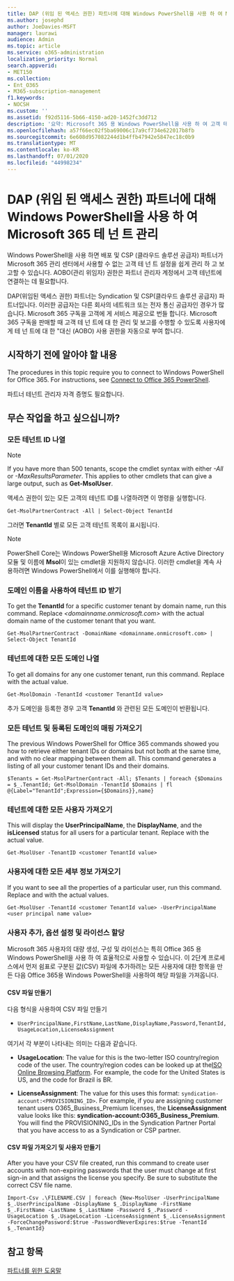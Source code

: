 ```yaml
---
title: DAP (위임 된 액세스 권한) 파트너에 대해 Windows PowerShell을 사용 하 여 Microsoft 365 테 넌 트 관리
ms.author: josephd
author: JoeDavies-MSFT
manager: laurawi
audience: Admin
ms.topic: article
ms.service: o365-administration
localization_priority: Normal
search.appverid:
- MET150
ms.collection:
- Ent_O365
- M365-subscription-management
f1.keywords:
- NOCSH
ms.custom: ''
ms.assetid: f92d5116-5b66-4150-ad20-1452fc3dd712
description: '요약: Microsoft 365 용 Windows PowerShell을 사용 하 여 고객 테 넌 트를 관리 합니다.'
ms.openlocfilehash: a57f66ec02f5ba69006c17a9cf734e622017b8fb
ms.sourcegitcommit: 6e608d957082244d1b4ffb47942e5847ec18c0b9
ms.translationtype: MT
ms.contentlocale: ko-KR
ms.lasthandoff: 07/01/2020
ms.locfileid: "44998234"
---
```

# <a name="manage-microsoft-365-tenants-with-windows-powershell-for-delegated-access-permissions-dap-partners"></a>DAP (위임 된 액세스 권한) 파트너에 대해 Windows PowerShell을 사용 하 여 Microsoft 365 테 넌 트 관리

Windows PowerShell을 사용 하면 배포 및 CSP (클라우드 솔루션 공급자) 파트너가 Microsoft 365 관리 센터에서 사용할 수 없는 고객 테 넌 트 설정을 쉽게 관리 하 고 보고할 수 있습니다. AOBO(관리 위임자) 권한은 파트너 관리자 계정에서 고객 테넌트에 연결하는 데 필요합니다.
  
DAP(위임된 액세스 권한) 파트너는 Syndication 및 CSP(클라우드 솔루션 공급자) 파트너입니다. 이러한 공급자는 다른 회사의 네트워크 또는 전자 통신 공급자인 경우가 많습니다. Microsoft 365 구독을 고객에 게 서비스 제공으로 번들 합니다. Microsoft 365 구독을 판매할 때 고객 테 넌 트에 대 한 관리 및 보고를 수행할 수 있도록 사용자에 게 테 넌 트에 대 한 "대신 (AOBO) 사용 권한을 자동으로 부여 합니다.
## <a name="what-do-you-need-to-know-before-you-begin"></a>시작하기 전에 알아야 할 내용

The procedures in this topic require you to connect to Windows PowerShell for Office 365. For instructions, see [Connect to Office 365 PowerShell](connect-to-office-365-powershell.md).
  
파트너 테넌트 관리자 자격 증명도 필요합니다.
  
## <a name="what-do-you-want-to-do"></a>무슨 작업을 하고 싶으십니까?

### <a name="list-all-tenant-ids"></a>모든 테넌트 ID 나열

> [!NOTE]
> If you have more than 500 tenants, scope the cmdlet syntax with either  _-All_ or _-MaxResultsParameter_. This applies to other cmdlets that can give a large output, such as **Get-MsolUser**.
  
액세스 권한이 있는 모든 고객의 테넌트 ID를 나열하려면 이 명령을 실행합니다.
  
```
Get-MsolPartnerContract -All | Select-Object TenantId
```

그러면 **TenantId** 별로 모든 고객 테넌트 목록이 표시됩니다.

>[!Note]
>PowerShell Core는 Windows PowerShell용 Microsoft Azure Active Directory 모듈 및 이름에 **Msol**이 있는 cmdlet을 지원하지 않습니다. 이러한 cmdlet을 계속 사용하려면 Windows PowerShell에서 이를 실행해야 합니다.
>
  
### <a name="get-a-tenant-id-by-using-the-domain-name"></a>도메인 이름을 사용하여 테넌트 ID 받기

To get the **TenantId** for a specific customer tenant by domain name, run this command. Replace _<domainname.onmicrosoft.com>_ with the actual domain name of the customer tenant that you want.
  
```
Get-MsolPartnerContract -DomainName <domainname.onmicrosoft.com> | Select-Object TenantId
```

### <a name="list-all-domains-for-a-tenant"></a>테넌트에 대한 모든 도메인 나열

To get all domains for any one customer tenant, run this command. Replace  _<customer TenantId value>_ with the actual value.
  
```
Get-MsolDomain -TenantId <customer TenantId value>
```

추가 도메인을 등록한 경우 고객 **TenantId** 와 관련된 모든 도메인이 반환됩니다.
  
### <a name="get-a-mapping-of-all-tenants-and-registered-domains"></a>모든 테넌트 및 등록된 도메인의 매핑 가져오기

The previous Windows PowerShell for Office 365 commands showed you how to retrieve either tenant IDs or domains but not both at the same time, and with no clear mapping between them all. This command generates a listing of all your customer tenant IDs and their domains.
  
```
$Tenants = Get-MsolPartnerContract -All; $Tenants | foreach {$Domains = $_.TenantId; Get-MsolDomain -TenantId $Domains | fl @{Label="TenantId";Expression={$Domains}},name}
```

### <a name="get-all-users-for-a-tenant"></a>테넌트에 대한 모든 사용자 가져오기

This will display the **UserPrincipalName**, the **DisplayName**, and the **isLicensed** status for all users for a particular tenant. Replace _<customer TenantId value>_ with the actual value.
  
```
Get-MsolUser -TenantID <customer TenantId value>
```

### <a name="get-all-details-about-a-user"></a>사용자에 대한 모든 세부 정보 가져오기

If you want to see all the properties of a particular user, run this command. Replace  _<customer TenantId value>_ and _<user principal name value>_ with the actual values.
  
```
Get-MsolUser -TenantId <customer TenantId value> -UserPrincipalName <user principal name value>
```

### <a name="add-users-set-options-and-assign-licenses"></a>사용자 추가, 옵션 설정 및 라이선스 할당

Microsoft 365 사용자의 대량 생성, 구성 및 라이선스는 특히 Office 365 용 Windows PowerShell을 사용 하 여 효율적으로 사용할 수 있습니다. 이 2단계 프로세스에서 먼저 쉼표로 구분된 값(CSV) 파일에 추가하려는 모든 사용자에 대한 항목을 만든 다음 Office 365용 Windows PowerShell을 사용하여 해당 파일을 가져옵니다. 
  
#### <a name="create-a-csv-file"></a>CSV 파일 만들기

다음 형식을 사용하여 CSV 파일 만들기
  
-  `UserPrincipalName,FirstName,LastName,DisplayName,Password,TenantId,UsageLocation,LicenseAssignment`
    
여기서 각 부분이 나타내는 의미는 다음과 같습니다.
  
- **UsageLocation**: The value for this is the two-letter ISO country/region code of the user. The country/region codes can be looked up at the[ISO Online Browsing Platform](https://go.microsoft.com/fwlink/p/?LinkId=532703). For example, the code for the United States is US, and the code for Brazil is BR. 
    
- **LicenseAssignment**: The value for this uses this format: `syndication-account:<PROVISIONING_ID>`. For example, if you are assigning customer tenant users O365_Business_Premium licenses, the **LicenseAssignment** value looks like this: **syndication-account:O365_Business_Premium**. You will find the PROVISIONING_IDs in the Syndication Partner Portal that you have access to as a Syndication or CSP partner.
    
#### <a name="import-the-csv-file-and-create-the-users"></a>CSV 파일 가져오기 및 사용자 만들기

After you have your CSV file created, run this command to create user accounts with non-expiring passwords that the user must change at first sign-in and that assigns the license you specify. Be sure to substitute the correct CSV file name.
  
```
Import-Csv .\FILENAME.CSV | foreach {New-MsolUser -UserPrincipalName $_.UserPrincipalName -DisplayName $_.DisplayName -FirstName $_.FirstName -LastName $_.LastName -Password $_.Password -UsageLocation $_.UsageLocation -LicenseAssignment $_.LicenseAssignment -ForceChangePassword:$true -PasswordNeverExpires:$true -TenantId $_.TenantId}
```

## <a name="see-also"></a>참고 항목

#### 

[파트너를 위한 도움말](https://go.microsoft.com/fwlink/p/?LinkId=533477)


